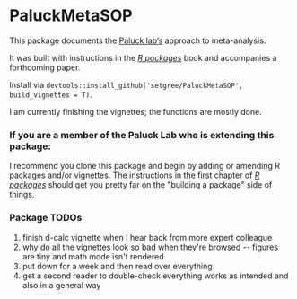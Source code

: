 # PaluckMetaSOP

This package documents the [Paluck lab’s](http://www.betsylevypaluck.com/)
approach to meta-analysis.

It was built with instructions in the [*R
packages*](https://r-pkgs.org/) book and accompanies a forthcoming
paper.

Install via 
`devtools::install_github('setgree/PaluckMetaSOP', build_vignettes = T)`.

I am currently finishing the vignettes; the functions are mostly done.

### If you are a member of the Paluck Lab who is extending this package:
I recommend you clone this package and begin by adding or amending R packages and/or vignettes. The instructions in the first chapter of [*R
packages*](https://r-pkgs.org/) should get you pretty far on the "building a package" side of things.

### Package TODOs
1. finish d-calc vignette when I hear back from more expert colleague
2. why do all the vignettes look so bad when they're browsed -- figures are tiny and math mode isn't rendered
3. put down for a week and then read over everything
4. get a second reader to double-check everything works as intended and also in a general way
